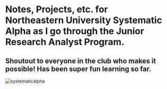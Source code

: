 # Notes, Projects, etc. for Northeastern University Systematic Alpha as I go through the Junior Research Analyst Program.

## Shoutout to everyone in the club who makes it possible! Has been super fun learning so far. 
![systematicalpha](https://github.com/user-attachments/assets/34f72213-00cd-4716-b32c-67035d92d33c)
